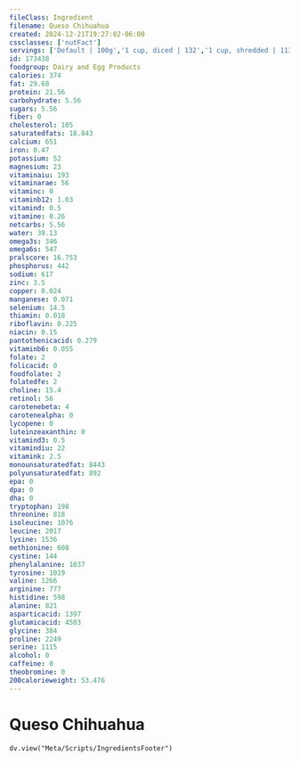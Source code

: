 ```yaml
---
fileClass: Ingredient
filename: Queso Chihuahua
created: 2024-12-21T19:27:02-06:00
cssclasses: ['nutFact']
servings: ['Default | 100g','1 cup, diced | 132','1 cup, shredded | 113','1 oz | 28.4','1 cubic inch | 17','1 slice (1 oz) | 28']
id: 173438
foodgroup: Dairy and Egg Products
calories: 374
fat: 29.68
protein: 21.56
carbohydrate: 5.56
sugars: 5.56
fiber: 0
cholesterol: 105
saturatedfats: 18.843
calcium: 651
iron: 0.47
potassium: 52
magnesium: 23
vitaminaiu: 193
vitaminarae: 56
vitaminc: 0
vitaminb12: 1.03
vitamind: 0.5
vitamine: 0.26
netcarbs: 5.56
water: 39.13
omega3s: 346
omega6s: 547
pralscore: 16.753
phosphorus: 442
sodium: 617
zinc: 3.5
copper: 0.024
manganese: 0.071
selenium: 14.5
thiamin: 0.018
riboflavin: 0.225
niacin: 0.15
pantothenicacid: 0.279
vitaminb6: 0.055
folate: 2
folicacid: 0
foodfolate: 2
folatedfe: 2
choline: 15.4
retinol: 56
carotenebeta: 4
carotenealpha: 0
lycopene: 0
luteinzeaxanthin: 0
vitamind3: 0.5
vitamindiu: 22
vitamink: 2.5
monounsaturatedfat: 8443
polyunsaturatedfat: 892
epa: 0
dpa: 0
dha: 0
tryptophan: 198
threonine: 818
isoleucine: 1076
leucine: 2017
lysine: 1536
methionine: 608
cystine: 144
phenylalanine: 1037
tyrosine: 1019
valine: 1266
arginine: 777
histidine: 598
alanine: 821
asparticacid: 1397
glutamicacid: 4503
glycine: 384
proline: 2249
serine: 1115
alcohol: 0
caffeine: 0
theobromine: 0
200calorieweight: 53.476
---
```


# Queso Chihuahua

```dataviewjs
dv.view("Meta/Scripts/IngredientsFooter")
```